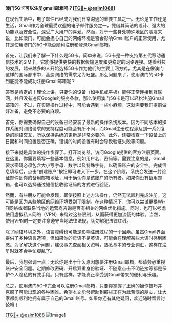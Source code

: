 **澳门5G卡可以注册gmail邮箱吗？[[TG💪+ @esim1088](https://t.me/s/esim1088)]**

在现代生活中，电子邮件已经成为我们日常沟通的重要工具之一。无论是工作还是生活，Gmail作为全球最受欢迎的电子邮件服务之一，凭借其简洁的设计、强大的功能以及安全性，深受广大用户的喜爱。然而，对于一些身处特殊地区的朋友来说，比如澳门，可能会担心自己的网络环境是否会影响Gmail账户的正常使用，尤其是使用澳门的5G卡能否顺利注册和登录Gmail邮箱。

首先，让我们来了解一下什么是5G卡。简单来说，5G卡是一种支持第五代移动通信技术的SIM卡，它能够提供更快的数据传输速度和更稳定的网络连接。随着科技的发展，越来越多的人开始选择5G卡作为他们的主要上网方式，尤其是在像澳门这样的国际都市中，高速网络的需求尤为旺盛。那么问题来了，使用澳门的5G卡到底能不能成功注册Gmail邮箱呢？

答案是肯定的！理论上讲，只要你的设备（如手机或平板）能够正常连接到互联网，并且没有违反Google的服务条款，那么使用澳门5G卡是可以轻松注册Gmail邮箱的。不过，在实际操作过程中，可能会遇到一些小麻烦，这就需要我们提前做好准备，避免不必要的麻烦。

首先，你需要确保自己的设备已经安装了最新的操作系统版本。因为不同版本的操作系统对网络请求的支持程度可能会有所不同，而Gmail注册过程涉及到一系列复杂的网络交互，所以保持系统的更新是非常必要的。此外，还要检查一下设备上的日期和时间设置是否正确，错误的时间设置有时会导致验证失败等问题。

接下来就是具体的操作步骤了。打开浏览器，访问Google提供的官方注册页面。在这里，你需要填写一些基本信息，例如用户名、密码等。需要注意的是，Gmail要求密码必须包含大小写字母、数字以及特殊字符，以确保账户的安全性。完成信息填写后，点击“创建账户”按钮即可进入下一步。在这个阶段，系统会发送一封验证邮件到你的备用邮箱地址，用于确认你是该账户的所有者。如果你没有备用邮箱，也可以选择通过短信接收验证码的方式进行验证。

然而，有些朋友可能会发现，即使按照上述方法操作，仍然无法顺利完成注册。这可能是因为某些地区的网络环境受到了限制。在这种情况下，你可以尝试更换Wi-Fi网络或者联系当地的运营商咨询是否有相关的网络优化措施。同时，也可以考虑使用虚拟私人网络（VPN）来绕过这些限制，从而获得更加流畅的体验。当然，使用VPN时一定要注意遵守当地法律法规，切勿触犯法律红线。

除了网络环境之外，语言障碍也可能是影响注册过程的一个因素。虽然Gmail界面提供了多种语言选项，但如果你的母语不是英语，可能会在理解某些术语时感到困惑。为了解决这个问题，建议事先查阅相关资料，熟悉基本的专业词汇，这样在注册时就不会手忙脚乱了。

最后，我想强调一点：无论你是出于什么原因想要注册Gmail邮箱，都请务必重视账户安全问题。定期修改密码、开启双重身份验证、不随意点击不明链接等都是保护个人隐私的有效手段。只有这样，才能真正享受到Gmail带来的便利与乐趣。

总之，使用澳门5G卡完全可以注册Gmail邮箱，只要你掌握了正确的操作技巧并克服了可能出现的各种困难。希望本文能够帮助到那些正在为此苦恼的朋友，让大家都能顺利地拥有属于自己的Gmail账号。如果你还有其他疑问，欢迎随时留言讨论哦！

[[TG💪+ @esim1088](https://t.me/s/esim1088) ![Image](https://i.postimg.cc/4NQfJmqS/Snipaste-2025-05-13-00-14-12.png)]